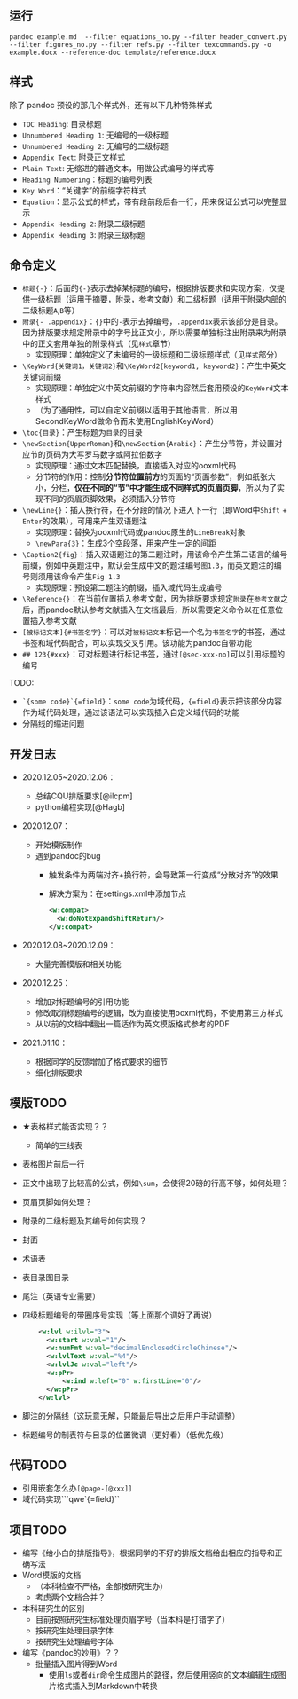 ## 运行

```text
pandoc example.md  --filter equations_no.py --filter header_convert.py --filter figures_no.py --filter refs.py --filter texcommands.py -o example.docx --reference-doc template/reference.docx
```

## 样式

除了 pandoc 预设的那几个样式外，还有以下几种特殊样式

- `TOC Heading`: 目录标题
- `Unnumbered Heading 1`: 无编号的一级标题
- `Unnumbered Heading 2`: 无编号的二级标题
- `Appendix Text`: 附录正文样式
- `Plain Text`: 无缩进的普通文本，用做公式编号的样式等
- `Heading Numbering`：标题的编号列表
- `Key Word`：“关键字”的前缀字符样式
- `Equation`：显示公式的样式，带有段前段后各一行，用来保证公式可以完整显示
- `Appendix Heading 2`: 附录二级标题
- `Appendix Heading 3`: 附录三级标题

## 命令定义

- `标题{-}`：后面的`{-}`表示去掉某标题的编号，根据排版要求和实现方案，仅提供一级标题（适用于摘要，附录，参考文献）和二级标题（适用于附录内部的二级标题`A`,`B`等）
- `附录{- .appendix}`：`{}`中的`-`表示去掉编号，`.appendix`表示该部分是目录。因为排版要求规定附录中的字号比正文小，所以需要单独标注出附录来为附录中的正文套用单独的附录样式（见`样式`章节）
  - 实现原理：单独定义了未编号的一级标题和二级标题样式（见`样式`部分）
- `\KeyWord{关键词1，关键词2}`和`\KeyWord2{keyword1, keyword2}`：产生中英文关键词前缀
  - 实现原理：单独定义中英文前缀的字符串内容然后套用预设的`KeyWord`文本样式
  - （为了通用性，可以自定义前缀以适用于其他语言，所以用SecondKeyWord做命令而未使用EnglishKeyWord）
- `\toc{目录}`：产生标题为`目录`的目录
- `\newSection{UpperRoman}`和`\newSection{Arabic}`：产生分节符，并设置对应节的页码为大写罗马数字或阿拉伯数字
  - 实现原理：通过文本匹配替换，直接插入对应的ooxml代码
  - 分节符的作用：控制**分节符位置前方**的页面的“页面参数”，例如纸张大小，分栏，**仅在不同的“节”中才能生成不同样式的页眉页脚**，所以为了实现不同的页眉页脚效果，必须插入分节符
- `\newLine{}`：插入换行符，在不分段的情况下进入下一行（即Word中`Shift` + `Enter`的效果），可用来产生双语题注
  - 实现原理：替换为ooxml代码或pandoc原生的`LineBreak`对象
  - `\newPara{3}`：生成3个空段落，用来产生一定的间距
- `\Caption2{fig}`：插入双语题注的第二题注时，用该命令产生第二语言的编号前缀，例如中英题注中，默认会生成中文的题注编号`图1.3`，而英文题注的编号则须用该命令产生`Fig 1.3`
  - 实现原理：预设第二题注的前缀，插入域代码生成编号
- `\Reference{}`：在当前位置插入参考文献，因为排版要求规定`附录`在`参考文献`之后，而pandoc默认参考文献插入在文档最后，所以需要定义命令以在任意位置插入参考文献
- `[被标记文本]{#书签名字}`：可以对`被标记文本`标记一个名为`书签名字`的书签，通过书签和域代码配合，可以实现交叉引用。该功能为pandoc自带功能
- `## 123{#xxx}`：可对标题进行标记书签，通过`[@sec-xxx-no]`可以引用标题的编号

TODO:

- `` `{some code}`{=field} ``：`some code`为域代码，`{=field}`表示把该部分内容作为域代码处理，通过该语法可以实现插入自定义域代码的功能
- 分隔线的缩进问题

## 开发日志

- 2020.12.05~2020.12.06：
  - 总结CQU排版要求[@ilcpm]
  - python编程实现[@Hagb]
- 2020.12.07：
  - 开始模版制作
  - 遇到pandoc的bug
    - 触发条件为两端对齐+换行符，会导致第一行变成“分散对齐”的效果
    - 解决方案为：在settings.xml中添加节点

      ```xml
      <w:compat>
        <w:doNotExpandShiftReturn/>
      </w:compat>
      ```

- 2020.12.08~2020.12.09：
  - 大量完善模版和相关功能
- 2020.12.25：
  - 增加对标题编号的引用功能
  - 修改取消标题编号的逻辑，改为直接使用ooxml代码，不使用第三方样式
  - 从以前的文档中翻出一篇适作为英文模版格式参考的PDF
- 2021.01.10：
  - 根据同学的反馈增加了格式要求的细节
  - 细化排版要求

## 模版TODO

- ★表格样式能否实现？？
  - 简单的三线表
- 表格图片前后一行
- 正文中出现了比较高的公式，例如`\sum`，会使得20磅的行高不够，如何处理？
- 页眉页脚如何处理？
- 附录的二级标题及其编号如何实现？
- 封面
- 术语表
- 表目录图目录
- 尾注（英语专业需要）
- 四级标题编号的带圈序号实现（等上面那个调好了再说）

    ```xml
        <w:lvl w:ilvl="3">
          <w:start w:val="1"/>
          <w:numFmt w:val="decimalEnclosedCircleChinese"/>
          <w:lvlText w:val="%4"/>
          <w:lvlJc w:val="left"/>
          <w:pPr>
              <w:ind w:left="0" w:firstLine="0"/>
          </w:pPr>
        </w:lvl>
    ```

- 脚注的分隔线（这玩意无解，只能最后导出之后用户手动调整）
- 标题编号的制表符与目录的位置微调（更好看）（低优先级）

## 代码TODO

- 引用嵌套怎么办`[@page-[@xxx]]`
- 域代码实现```qwe`{=field}``

## 项目TODO

- 编写《给小白的排版指导》，根据同学的不好的排版文档给出相应的指导和正确写法
- Word模版的文档
  - （本科检查不严格，全部按研究生办）
  - 考虑两个文档合并？
- 本科研究生的区别
  - 目前按照研究生标准处理页眉字号（当本科是打错字了）
  - 按研究生处理目录字体
  - 按研究生处理编号字体
- 编写《pandoc的妙用》？？
  - 批量插入图片得到Word
    - 使用`ls`或者`dir`命令生成图片的路径，然后使用竖向的文本编辑生成图片格式插入到Markdown中转换
